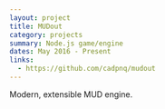 ```yaml
---
layout: project
title: MUDout
category: projects
summary: Node.js game/engine
dates: May 2016 - Present
links:
  - https://github.com/cadpnq/mudout
---
```


Modern, extensible MUD engine.